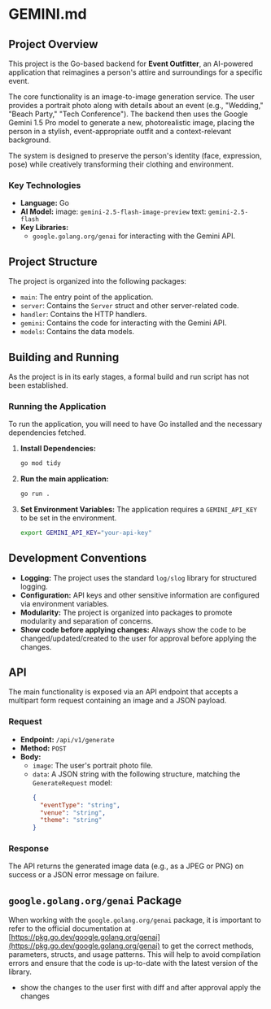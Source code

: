 # GEMINI.md

## Project Overview

This project is the Go-based backend for **Event Outfitter**, an AI-powered application that reimagines a person's attire and surroundings for a specific event.

The core functionality is an image-to-image generation service. The user provides a portrait photo along with details about an event (e.g., "Wedding," "Beach Party," "Tech Conference"). The backend then uses the Google Gemini 1.5 Pro model to generate a new, photorealistic image, placing the person in a stylish, event-appropriate outfit and a context-relevant background.

The system is designed to preserve the person's identity (face, expression, pose) while creatively transforming their clothing and environment.

### Key Technologies

- **Language:** Go
- **AI Model:**
  image: `gemini-2.5-flash-image-preview`
  text: `gemini-2.5-flash`
- **Key Libraries:**
  - `google.golang.org/genai` for interacting with the Gemini API.

## Project Structure

The project is organized into the following packages:

- `main`: The entry point of the application.
- `server`: Contains the `Server` struct and other server-related code.
- `handler`: Contains the HTTP handlers.
- `gemini`: Contains the code for interacting with the Gemini API.
- `models`: Contains the data models.

## Building and Running

As the project is in its early stages, a formal build and run script has not been established.

### Running the Application

To run the application, you will need to have Go installed and the necessary dependencies fetched.

1.  **Install Dependencies:**

    ```bash
    go mod tidy
    ```

2.  **Run the main application:**

    ```bash
    go run .
    ```

3.  **Set Environment Variables:**
    The application requires a `GEMINI_API_KEY` to be set in the environment.
    ```bash
    export GEMINI_API_KEY="your-api-key"
    ```

## Development Conventions

- **Logging:** The project uses the standard `log/slog` library for structured logging.
- **Configuration:** API keys and other sensitive information are configured via environment variables.
- **Modularity:** The project is organized into packages to promote modularity and separation of concerns.
- **Show code before applying changes:** Always show the code to be changed/updated/created to the user for approval before applying the changes.

## API

The main functionality is exposed via an API endpoint that accepts a multipart form request containing an image and a JSON payload.

### Request

- **Endpoint:** `/api/v1/generate`
- **Method:** `POST`
- **Body:**
  - `image`: The user's portrait photo file.
  - `data`: A JSON string with the following structure, matching the `GenerateRequest` model:
    ```json
    {
      "eventType": "string",
      "venue": "string",
      "theme": "string"
    }
    ```

### Response

The API returns the generated image data (e.g., as a JPEG or PNG) on success or a JSON error message on failure.

## `google.golang.org/genai` Package

When working with the `google.golang.org/genai` package, it is important to refer to the official documentation at [https://pkg.go.dev/google.golang.org/genai](https://pkg.go.dev/google.golang.org/genai) to get the correct methods, parameters, structs, and usage patterns. This will help to avoid compilation errors and ensure that the code is up-to-date with the latest version of the library.

- show the changes to the user first with diff and after approval apply the changes

